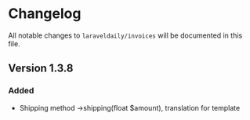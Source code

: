 # Changelog

All notable changes to `laraveldaily/invoices` will be documented in this file.

## Version 1.3.8

### Added
- Shipping method ->shipping(float $amount), translation for template
